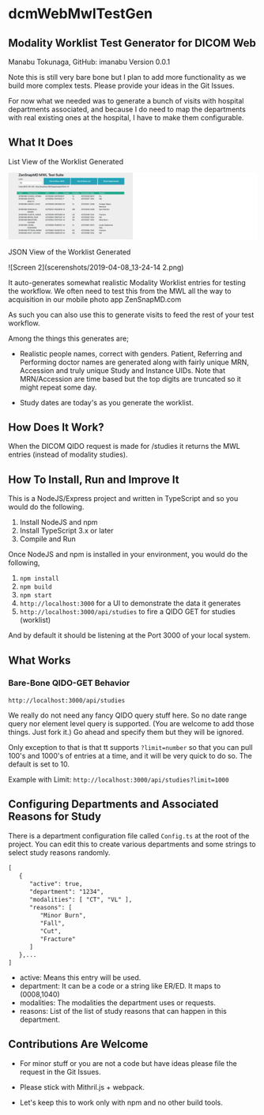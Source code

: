 # dcmWebMwlTestGen

## Modality Worklist Test Generator for DICOM Web

Manabu Tokunaga, GitHub: imanabu
Version 0.0.1

Note this is still very bare bone but I plan to add more functionality as we build more 
complex tests. Please provide your ideas in the Git Issues.

For now what we needed was to generate a bunch of visits with hospital departments associated,
and because I do need to map the departments with real existing ones at the hospital, I have
to make them configurable. 

## What It Does

List View of the Worklist Generated

![Screen 1](scerenshots/2019-04-08_13-23-57.png)


JSON View of the Worklist Generated

![Screen 2](scerenshots/2019-04-08_13-24-14 2.png)

It auto-generates somewhat realistic Modality Worklist entries for testing the workflow. We often need
to test this from the MWL all the way to acquisition in our mobile photo app ZenSnapMD.com

As such you can also use this to generate visits to feed the rest of your test workflow.

Among the things this generates are;

* Realistic people names, correct with genders. Patient, Referring and Performing doctor names are
  generated along with fairly unique MRN, Accession and truly unique Study and Instance UIDs.
  Note that MRN/Accession are time based but the top digits are truncated so it might repeat some day.
  
* Study dates are today's as you generate the worklist.

## How Does It Work?

When the DICOM QIDO request is made for /studies it returns the MWL entries (instead of modality studies).

## How To Install, Run and Improve It

This is a NodeJS/Express project and written in TypeScript and so you would do the following.

1. Install NodeJS and npm
2. Install TypeScript 3.x or later
3. Compile and Run

Once NodeJS and npm is installed in your environment, you would do the following,

1. `npm install`
2. `npm build`
3. `npm start`
4. `http://localhost:3000` for a UI to demonstrate the data it generates
5. `http://localhost:3000/api/studies` to fire a QIDO GET for studies (worklist)

And by default it should be listening at the Port 3000 of your local system.

## What Works

### Bare-Bone QIDO-GET Behavior

`http://localhost:3000/api/studies`

We really do not need any fancy QIDO query stuff here. So no date range query nor 
element level query is supported. (You are welcome to add those things. Just fork it.)
Go ahead and specify them but they will be ignored.

Only exception to that is that tt supports `?limit=number` so that you can 
pull 100's and 1000's of entries at a time, and it will be very quick to do so. 
The default is set to 10.

Example with Limit: `http://localhost:3000/api/studies?limit=1000`

## Configuring Departments and Associated Reasons for Study

There is a department configuration file called `Config.ts` at the root of the project.
You can edit this to create various departments and some strings to select study reasons
randomly.

    [
       {
          "active": true,
          "department": "1234",
          "modalities": [ "CT", "VL" ],
          "reasons": [
             "Minor Burn",
             "Fall",
             "Cut",
             "Fracture"
          ]
       },...
    ]
       
* active: Means this entry will be used. 
* department: It can be a code or a string like ER/ED. It maps to (0008,1040)
* modalities: The modalities the department uses or requests.
* reasons: List of the list of study reasons that can happen in this department.

## Contributions Are Welcome

* For minor stuff or you are not a code but have ideas please file the request in the Git Issues.

* Please stick with Mithril.js + webpack.

* Let's keep this to work only with npm and no other build tools. 

